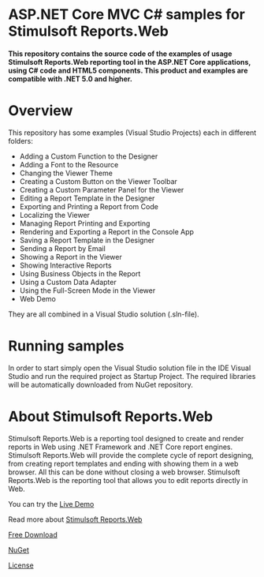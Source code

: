 # ASP.NET Core MVC C# samples for Stimulsoft Reports.Web

#### This repository contains the source code of the examples of usage Stimulsoft Reports.Web reporting tool in the ASP.NET Core applications, using C# code and HTML5 components. This product and examples are compatible with .NET 5.0 and higher.

# Overview
This repository has some examples (Visual Studio Projects) each in different folders:
* Adding a Custom Function to the Designer
* Adding a Font to the Resource
* Changing the Viewer Theme
* Creating a Custom Button on the Viewer Toolbar
* Creating a Custom Parameter Panel for the Viewer
* Editing a Report Template in the Designer
* Exporting and Printing a Report from Code
* Localizing the Viewer
* Managing Report Printing and Exporting
* Rendering and Exporting a Report in the Console App
* Saving a Report Template in the Designer
* Sending a Report by Email
* Showing a Report in the Viewer
* Showing Interactive Reports
* Using Business Objects in the Report
* Using a Custom Data Adapter
* Using the Full-Screen Mode in the Viewer
* Web Demo

They are all combined in a Visual Studio solution (.sln-file).

# Running samples
In order to start simply open the Visual Studio solution file in the IDE Visual Studio and run the required project as Startup Project. The required libraries will be automatically downloaded from NuGet repository.

# About Stimulsoft Reports.Web
Stimulsoft Reports.Web is a reporting tool designed to create and render reports in Web using .NET Framework and .NET Core report engines. Stimulsoft Reports.Web will provide the complete cycle of report designing, from creating report templates and ending with showing them in a web browser. All this can be done without closing a web browser. Stimulsoft Reports.Web is the reporting tool that allows you to edit reports directly in Web.

You can try the [Live Demo](http://demo.stimulsoft.com/#Net)

Read more about [Stimulsoft Reports.Web](https://www.stimulsoft.com/en/products/reports-web)

[Free Download](https://www.stimulsoft.com/en/downloads)

[NuGet](https://www.nuget.org/packages/Stimulsoft.Reports.Web.NetCore)

[License](LICENSE.md)
